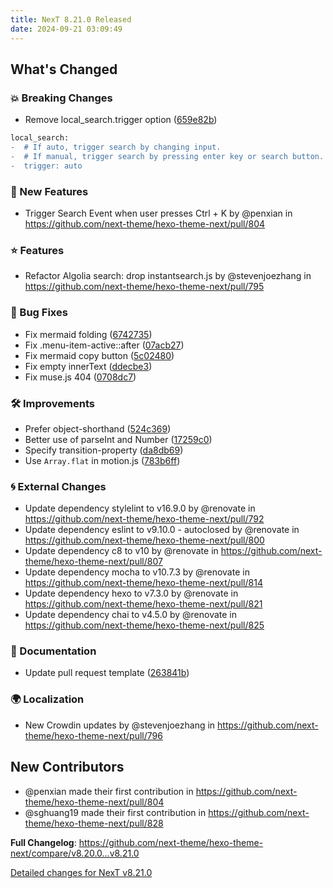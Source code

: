 ```yaml
---
title: NexT 8.21.0 Released
date: 2024-09-21 03:09:49
---
```


<!-- Release notes generated using configuration in .github/release.yml at v8.21.0 -->

## What's Changed
### 💥 Breaking Changes
* Remove local_search.trigger option ([659e82b](https://github.com/next-theme/hexo-theme-next/commit/659e82b4528507ff65ae39b10f8fd4b49589cdec))
```diff
local_search:
-  # If auto, trigger search by changing input.
-  # If manual, trigger search by pressing enter key or search button.
-  trigger: auto
```
### 🌟 New Features
* Trigger Search Event when user presses Ctrl + K by @penxian in https://github.com/next-theme/hexo-theme-next/pull/804
### ⭐ Features
* Refactor Algolia search: drop instantsearch.js by @stevenjoezhang in https://github.com/next-theme/hexo-theme-next/pull/795
### 🐞 Bug Fixes
* Fix mermaid folding ([6742735](https://github.com/next-theme/hexo-theme-next/commit/6742735db4ae77a73d7068fe1936217b5368cd31))
* Fix .menu-item-active::after ([07acb27](https://github.com/next-theme/hexo-theme-next/commit/07acb27cc94db66fb081d14a54ebf93faaef438f))
* Fix mermaid copy button ([5c02480](https://github.com/next-theme/hexo-theme-next/commit/5c024800e6b484f844783ad379758e3e57f7a4b3))
* Fix empty innerText ([ddecbe3](https://github.com/next-theme/hexo-theme-next/commit/ddecbe36283bf7be2634ab1f83abaff0ac9f791e))
* Fix muse.js 404 ([0708dc7](https://github.com/next-theme/hexo-theme-next/commit/0708dc7e18cc06a80204c0d173799dabcc45a084))
### 🛠 Improvements
* Prefer object-shorthand ([524c369](https://github.com/next-theme/hexo-theme-next/commit/524c3693f21b7fd3d3ee75e7e614afe7217a0d7e))
* Better use of parseInt and Number ([17259c0](https://github.com/next-theme/hexo-theme-next/commit/17259c001830688e7cfa775a3abff9519183a8a3))
* Specify transition-property ([da8db69](https://github.com/next-theme/hexo-theme-next/commit/da8db69422bdbbc39f871b3ad79c60bad5800756))
* Use `Array.flat` in motion.js ([783b6ff](https://github.com/next-theme/hexo-theme-next/commit/783b6ffe8c69ce34429e8620ebc03a5efeac92c0))
### 🌀 External Changes
* Update dependency stylelint to v16.9.0 by @renovate in https://github.com/next-theme/hexo-theme-next/pull/792
* Update dependency eslint to v9.10.0 - autoclosed by @renovate in https://github.com/next-theme/hexo-theme-next/pull/800
* Update dependency c8 to v10 by @renovate in https://github.com/next-theme/hexo-theme-next/pull/807
* Update dependency mocha to v10.7.3 by @renovate in https://github.com/next-theme/hexo-theme-next/pull/814
* Update dependency hexo to v7.3.0 by @renovate in https://github.com/next-theme/hexo-theme-next/pull/821
* Update dependency chai to v4.5.0 by @renovate in https://github.com/next-theme/hexo-theme-next/pull/825
### 📖 Documentation
* Update pull request template ([263841b](https://github.com/next-theme/hexo-theme-next/commit/263841bd7abafb1afdc7eb84a68a3dad8555c9d9))
### 🌍 Localization
* New Crowdin updates by @stevenjoezhang in https://github.com/next-theme/hexo-theme-next/pull/796

## New Contributors
* @penxian made their first contribution in https://github.com/next-theme/hexo-theme-next/pull/804
* @sghuang19 made their first contribution in https://github.com/next-theme/hexo-theme-next/pull/828

**Full Changelog**: https://github.com/next-theme/hexo-theme-next/compare/v8.20.0...v8.21.0

[Detailed changes for NexT v8.21.0](https://github.com/next-theme/hexo-theme-next/releases/tag/v8.21.0)
